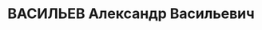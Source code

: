 ---
title: ВАСИЛЬЕВ Александр Васильевич
description: 'Род. в 1897, Тверская губ., Бежецкий уезд, дер. Бродково, русский, обр.:
  начальное, член ВКП(б) с 1919. Проживал: Украинская ССР, Харьков, Дзержинского,
  20, кв. 1. Штукатур, партработник, зав. отделом ВКП(б)У

  Арестован 24.10.1937. Обв. по ст. 54-8-11 (участник а.с. террористической организации
  правых). Приговор: ВК ВС СССР, 31.12.1937 – ВМН. Расстрелян 31.12.1937.

  Реабилитирован 11.07.1956'
---